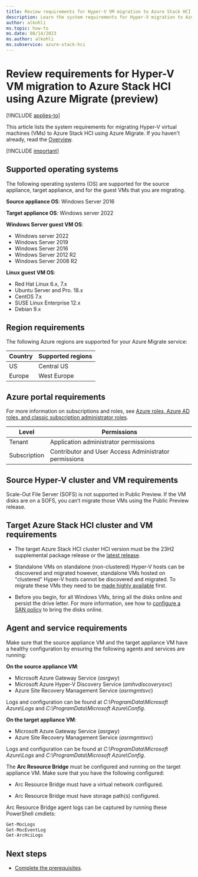 ```yaml
---
title: Review requirements for Hyper-V VM migration to Azure Stack HCI using Azure Migrate (preview) 
description: Learn the system requirements for Hyper-V migration to Azure Stack HCI using Azure Migrate (preview).
author: alkohli
ms.topic: how-to
ms.date: 08/14/2023
ms.author: alkohli
ms.subservice: azure-stack-hci
---
```


# Review requirements for Hyper-V VM migration to Azure Stack HCI using Azure Migrate (preview)

[!INCLUDE [applies-to](../../includes/hci-applies-to-23h2.md)]

This article lists the system requirements for migrating Hyper-V virtual machines (VMs) to Azure Stack HCI using Azure Migrate. If you haven't already, read the [Overview](migrate-hyperv-requirements.md).

[!INCLUDE [important](../../includes/hci-preview.md)]

## Supported operating systems

The following operating systems (OS) are supported for the source appliance, target appliance, and for the guest VMs that you are migrating.

**Source appliance OS**: Windows Server 2016

**Target appliance OS**: Windows server 2022

**Windows Server guest VM OS**:

- Windows server 2022
- Windows Server 2019
- Windows Server 2016
- Windows Server 2012 R2
- Windows Server 2008 R2

**Linux guest VM OS**:

- Red Hat Linux 6.x, 7.x
- Ubuntu Server and Pro. 18.x
- CentOS 7.x
- SUSE Linux Enterprise 12.x
- Debian 9.x

## Region requirements

The following Azure regions are supported for your Azure Migrate service:

|Country|Supported regions|
|-|-|
|US|Central US|
|Europe|West Europe|

## Azure portal requirements

For more information on subscriptions and roles, see [Azure roles, Azure AD roles, and classic subscription administrator roles](https://learn.microsoft.com/azure/role-based-access-control/rbac-and-directory-admin-roles).

|Level|Permissions|
|-|-|
|Tenant|Application administrator permissions|
|Subscription|Contributor and User Access Administrator permissions|

## Source Hyper-V cluster and VM requirements

Scale-Out File Server (SOFS) is not supported in Public Preview. If the VM disks are on a SOFS, you can’t migrate those VMs using the Public Preview release.

## Target Azure Stack HCI cluster and VM requirements

- The target Azure Stack HCI cluster HCI version must be the 23H2 supplemental package release or the [latest release](https://learn.microsoft.com//azure-stack/hci/release-information#azure-stack-hci-version-22h2-os-build-20349).

- Standalone VMs on standalone (non-clustered) Hyper-V hosts can be discovered and migrated however, standalone VMs hosted on "clustered" Hyper-V hosts cannot be discovered and migrated. To migrate these VMs they need to be [made highly available](https://www.thomasmaurer.ch/2013/01/how-to-make-an-existing-hyper-v-virtual-machine-highly-available/) first.

- Before you begin, for all Windows VMs, bring all the disks online and persist the drive letter. For more information, see how to [configure a SAN policy](/azure/migrate/prepare-for-migration#configure-san-policy) to bring the disks online.

## Agent and service requirements

Make sure that the source appliance VM and the target appliance VM have a healthy configuration by ensuring the following agents and services are running:

**On the source appliance VM**:
  
- Microsoft Azure Gateway Service (*asrgwy*)
- Microsoft Azure Hyper-V Discovery Service (*amhvdiscoverysvc*)
- Azure Site Recovery Management Service (*asrmgmtsvc*)

Logs and configuration can be found at *C:\ProgramData\Microsoft Azure\Logs* and *C:\ProgramData\Microsoft Azure\Config*.

**On the target appliance VM**:
 
- Microsoft Azure Gateway Service (*asrgwy*)
- Azure Site Recovery Management Service (*asrmgmtsvc*)
    
Logs and configuration can be found at *C:\ProgramData\Microsoft Azure\Logs* and *C:\ProgramData\Microsoft Azure\Config*.

The **Arc Resource Bridge** must be configured and running on the target appliance VM. Make sure that you have the following configured:

- Arc Resource Bridge must have a virtual network configured.

- Arc Resource Bridge must have storage path(s) configured.

Arc Resource Bridge agent logs can be captured by running these PowerShell cmdlets:

```PowerShell
Get-MocLogs
Get-MocEventLog
Get-ArcHciLogs
```

## Next steps

- [Complete the prerequisites](migrate-hyperv-requirements.md).